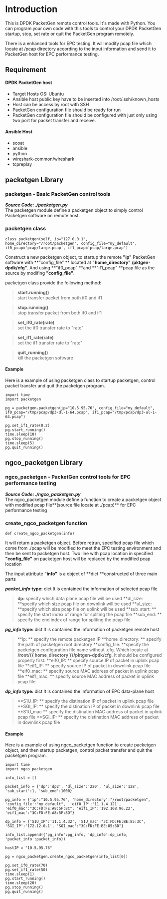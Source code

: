 Introduction
===========================
This is DPDK PacketGen remote control tools. It's made with Python. You can program your own code with this tools to control your DPDK PacketGen startup, stop, set rate or quit the PacketGen program remotely.

There is a enhanced tools for EPC testing. It will modify pcap file which locate at /pcap directory according to the input information and send it to PacketGen host for EPC performance testing.



## Requirement
#### DPDK PacketGen host
- Target Hosts OS: Ubuntu
- Ansible host public key have to be inserted into /root/.ssh/known_hosts 
- Host can be access by root with SSH
- PacketGen configuration file should be ready for run
- PacketGen configuration file should be configured with just only using two port for packet transfer and receive.

#### Ansible Host
- scoat
- ansible
- python
- wireshark-common/wireshark
- tcpreplay


## packetgen Library
### packetgen - Basic PacketGen control tools
___Source Code: ./packetgen.py___<br>
The packetgen module define a packetgen object to simply control Packetgen software on remote host.

### packetgen class
```
class packetgen(self, ip="127.0.0.1", home_directory="/root/packetgen", config_file="my_default", if0_pcap='pcap/large.pcap', if1_pcap='pcap/large.pcap')
```

Construct a new packetgen object, to startup the remote **"ip"** PacketGen software with  **"config_file" ** located at **"home_directory" /pktgen-dpdk/cfg"**. And using **"if0_pcap" **and **"if1_pcap" **pcap file as the source by modifing **"config_file"**.<br>

packetgen class provide the following method:

> **start.running()**<br>
start transfer packet from both if0 and if1<br>

> **stop.running()**<br>
stop transfer packet from both if0 and if1<br>

> **set_if0_rate(rate)**<br>
set the if0 transfer rate to "rate"<br>

> **set_if1_rate(rate)**<br>
set the if1 transfer rate to "rate"<br>

> **quit_running()**<br>
kill the packetgen software<br>

#### Example
Here is a example of using packetgen class to startup packetgen, control packet transfer and quit the packetgen program. 
```
import time
import packetgen

pg = packetgen.packetgen(ip="10.5.95.76", config_file="my_default", if0_pcap="/tmp/pcap/dp3-dl-1-64.pcap", if1_pcap="/tmp/pcap/dp3-ul-1-64.pcap")

pg.set_if1_rate(0.2)
pg.start_running()
time.sleep(10)
pg.stop_running()
time.sleep(5)
pg.quit_running()
```
## ngco_packetgen Library
### ngco_packetgen - PacketGen control tools for EPC performance testing
___Source Code: ./ngco_packetgen.py___<br>
The ngco_packetgen module define a function to create a packetgen object with modified pcap file**(source file locate at ./pcap)** for EPC performance testing

### create_ngco_packetgen function
```
def create_ngco_packetgen(info)
```

It will return a packetgen object. Before retrun, specified pcap file which come from ./pcap will be modified to meet the EPC testing environment and then be sent to packetgen host. Two line with pcap location in specified **"config_file"** on packetgen host will be replaced by the modified pcap location<br>

The input attribute **"info"** is a object of **dict **constructed of three main parts

***packet_info***
**type:** dict
It is contained the information of selected pcap file
> **dp:** specify which data plane pcap file will be used
**dl_size: **specify which size pcap file on downlink will be used
**ul_size: **specify which size pcap file on uplink will be used
**sub_start: ** specify the start index of range for spliting the pcap file
**sub_end: ** specify the end index of range for spliting the pcap file

***pg_info***
**type:** dict
It is contained the information of packetgen remote host
> **ip: ** specify the remote packetgen IP
**home_directory: ** specify the path of packetgen root directory
**config_file: **specify the packetgen configuration file name without .cfg. Which locate at **/root/{{ home_directory }}/pktgen-dpdk/cfg**. It should be configured properly first.
**eif0_IP: ** specify source IP of packet in uplink pcap file
**eif1_IP: ** specify source IP of packet in downlink pcap file
**eif0_mac: ** specify source MAC address of packet in uplink pcap file
**eif1_mac: ** specify source MAC address of packet in uplink pcap file

***dp_info***
**type:** dict
It is contained the information of EPC data-plane host
> **S1U_IP: ** specify the distination IP of packet in uplink pcap file
> **SGI_IP: ** specify the distination IP of packet in downlink pcap file
> **S1U_mac ** specify the distination MAC address of packet in uplink pcap file
> **SGI_IP: ** specify the distination MAC address of packet in downlink pcap file

#### Example
Here is a example of using ngco_packetgen function to create packetgen object, and then startup packetgen, control packet transfer and quit the packetgen program.
```
import time
import ngco_packetgen

info_list = []

packet_info = {'dp':'dp2', 'dl_size':'220', 'ul_size':'128', 'sub_start':1, 'sub_end':1000}

pg_info = {'ip':"10.5.95.76", 'home_directory':"/root/packetgen", 'config_file':"my_default",  'eif0_IP':'11.1.4.121', 'eif0_mac':"3C:FD:FE:A8:5F:8C", 'eif1_IP':'192.168.96.22', 'eif1_mac':"3C:FD:FE:A8:5F:8D"}

dp_info = {'S1U_IP':'11.1.4.32', 'S1U_mac':"3C:FD:FE:BE:85:3C", 'SGI_IP':'172.12.0.1', 'SGI_mac':"3C:FD:FE:BE:85:3D"}

info_list.append({'pg_info':pg_info, 'dp_info':dp_info, 'packet_info':packet_info})

hostIP = "10.5.95.76"

pg = ngco_packetgen.create_ngco_packetgen(info_list[0])

pg.set_if0_rate(70)
pg.set_if1_rate(50)
time.sleep(1)
pg.start_running()
time.sleep(20)
pg.stop_running()
pg.quit_running()
```





